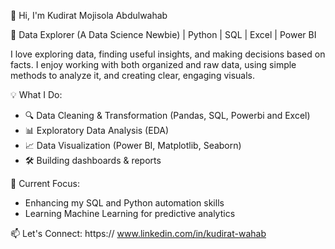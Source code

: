 👋 Hi, I'm Kudirat Mojisola Abdulwahab

🚀 Data Explorer (A Data Science Newbie) | Python | SQL | Excel | Power BI  

I love exploring data, finding useful insights, and making decisions based on facts. 
I enjoy working with both organized and raw data, using simple methods to analyze it, and creating clear, engaging visuals.

💡 What I Do:
- 🔍 Data Cleaning & Transformation (Pandas, SQL, Powerbi and Excel)  
- 📊 Exploratory Data Analysis (EDA)  
- 📈 Data Visualization (Power BI, Matplotlib, Seaborn)  
- 🛠️ Building dashboards & reports  

📌 Current Focus: 
- Enhancing my SQL and Python automation skills  
- Learning Machine Learning for predictive analytics  

📫 Let's Connect: https:// www.linkedin.com/in/kudirat-wahab 
